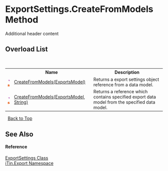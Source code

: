 # ExportSettings.CreateFromModels Method 
Additional header content 


## Overload List
&nbsp;<table><tr><th></th><th>Name</th><th>Description</th></tr><tr><td>![Public method](media/pubmethod.gif "Public method")![Static member](media/static.gif "Static member")</td><td><a href="M_iTin_Export_ExportSettings_CreateFromModels">CreateFromModels(ExportsModel)</a></td><td>
Returns a export settings object reference from a data model.</td></tr><tr><td>![Public method](media/pubmethod.gif "Public method")![Static member](media/static.gif "Static member")</td><td><a href="M_iTin_Export_ExportSettings_CreateFromModels_1">CreateFromModels(ExportsModel, String)</a></td><td>
Returns a reference which contains specified export data model from the specified data model.</td></tr></table>&nbsp;
<a href="#exportsettings.createfrommodels-method">Back to Top</a>

## See Also


#### Reference
<a href="T_iTin_Export_ExportSettings">ExportSettings Class</a><br /><a href="N_iTin_Export">iTin.Export Namespace</a><br />